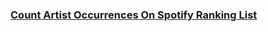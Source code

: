 ### [Count Artist Occurrences On Spotify Ranking List](https://leetcode.com/problems/count-artist-occurrences-on-spotify-ranking-list)

